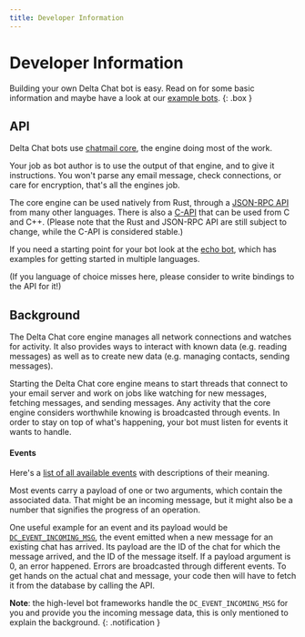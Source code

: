 ```yaml
---
title: Developer Information
---
```


# Developer Information

Building your own Delta Chat bot is easy.
Read on for some basic information and maybe have a look at our [example bots](https://deltachat-bot.github.io/public-bots/).
{: .box }

## API

Delta Chat bots use [chatmail core](https://github.com/chatmail/core), the engine doing most of the work.

Your job as bot author is to use the output of that engine, and to give it instructions. You won't parse any email message, check connections, or care for encryption, that's all the engines job.

The core engine can be used natively from Rust, through a [JSON-RPC API](https://jsonrpc.delta.chat/) from many other languages. There is also a [C-API](https://c.delta.chat) that can be used from C and C++. (Please note that the Rust and JSON-RPC API are still subject to change, while the C-API is considered stable.)

If you need a starting point for your bot look at the [echo bot](https://github.com/deltachat-bot/echo), which has examples for getting started in multiple languages.

(If you language of choice misses here, please consider to write bindings to the API for it!)


## Background

The Delta Chat core engine manages all network connections and watches for activity.
It also provides ways to interact with known data (e.g. reading messages) as well as to create new data (e.g. managing contacts, sending messages).

Starting the Delta Chat core engine means to start threads that connect to your email server and work on jobs like watching for new messages, fetching messages, and sending messages.
Any activity that the core engine considers worthwhile knowing is broadcasted through events.
In order to stay on top of what's happening, your bot must listen for events it wants to handle.

#### Events

Here's a [list of all available events](https://c.delta.chat/group__DC__EVENT.html) with descriptions of their meaning.

Most events carry a payload of one or two arguments, which contain the associated data. That might be an incoming message, but it might also be a number that signifies the progress of an operation.

One useful example for an event and its payload would be [`DC_EVENT_INCOMING_MSG`](https://c.delta.chat/group__DC__EVENT.html#ga3f0831ca83189879a2f224b424d8b58f), the event emitted when a new message for an existing chat has arrived.
Its payload are the ID of the chat for which the message arrived, and the ID of the message itself.
If a payload argument is 0, an error happened. Errors are broadcasted through different events.
To get hands on the actual chat and message, your code then will have to fetch it from the database by calling the API.

**Note**: the high-level bot frameworks handle the `DC_EVENT_INCOMING_MSG` for you and provide you the incoming message data,
this is only mentioned to explain the background.
{: .notification }